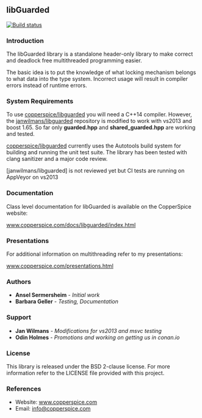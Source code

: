 ## libGuarded

[![Build status](https://ci.appveyor.com/api/projects/status/0mo7qmlb227qvtuv?svg=true)](https://ci.appveyor.com/project/janwilmans/libguarded/branch/master)

### Introduction

The libGuarded library is a standalone header-only library to make correct and deadlock free multithreaded programming easier.

The basic idea is to put the knowledge of what locking mechanism belongs to what data into the type system.
Incorrect usage will result in compiler errors instead of runtime errors.

### System Requirements

To use [copperspice/libguarded](https://github.com/copperspice/libguarded) you will need a C++14 compiler. 
However, the [janwilmans/libguarded](https://github.com/janwilmans/libguarded) repository is modified to work with vs2013 and boost 1.65. So far only **guarded.hpp** and **shared_guarded.hpp** are working and tested.

[copperspice/libguarded](https://github.com/copperspice/libguarded) currently uses the Autotools build system for building and running the unit test suite. The library has been tested with clang sanitizer and a major code review. 

[janwilmans/libguarded] is not reviewed yet but CI tests are running on AppVeyor on vs2013


### Documentation

Class level documentation for libGuarded is available on the CopperSpice website:

www.copperspice.com/docs/libguarded/index.html


### Presentations

For additional information on multithreading refer to my presentations:

www.copperspice.com/presentations.html



### Authors

* **Ansel Sermersheim** - *Initial work*
* **Barbara Geller** - *Testing, Documentation*

### Support

* **Jan Wilmans** - *Modifications for vs2013 and msvc testing*
* **Odin Holmes** - *Promotions and working on getting us in conan.io*


### License

This library is released under the BSD 2-clause license. For more information refer to the
LICENSE file provided with this project. 


### References

* Website: www.copperspice.com
* Email:   info@copperspice.com
